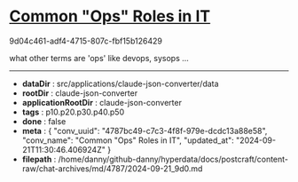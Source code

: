 # [Common "Ops" Roles in IT](https://claude.ai/chat/4787bc49-c7c3-4f8f-979e-dcdc13a88e58)

9d04c461-adf4-4715-807c-fbf15b126429

what other terms are 'ops' like devops, sysops ...

---

* **dataDir** : src/applications/claude-json-converter/data
* **rootDir** : claude-json-converter
* **applicationRootDir** : claude-json-converter
* **tags** : p10.p20.p30.p40.p50
* **done** : false
* **meta** : {
  "conv_uuid": "4787bc49-c7c3-4f8f-979e-dcdc13a88e58",
  "conv_name": "Common \"Ops\" Roles in IT",
  "updated_at": "2024-09-21T11:30:46.406924Z"
}
* **filepath** : /home/danny/github-danny/hyperdata/docs/postcraft/content-raw/chat-archives/md/4787/2024-09-21_9d0.md